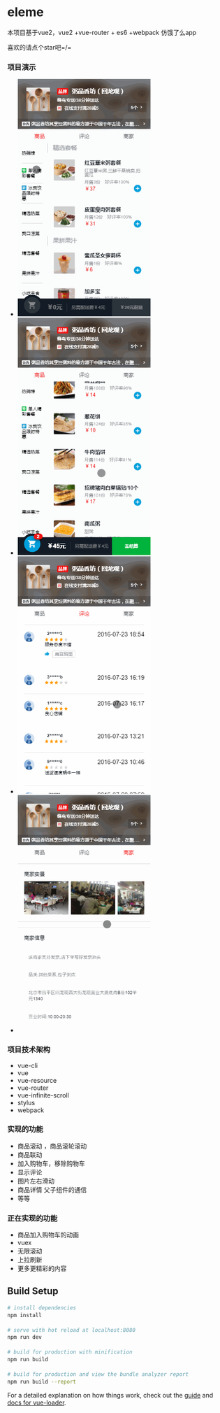 # eleme

本项目基于vue2，vue2 +vue-router + es6 +webpack 仿饿了么app   
  
喜欢的请点个star吧=/=  

### 项目演示  

*  ![image](https://github.com/childmoon/Eleme/blob/master/GifPic/lol3.gif)  
*  ![image](https://github.com/childmoon/Eleme/blob/master/GifPic/lol4.gif)  
*  ![image](https://github.com/childmoon/Eleme/blob/master/GifPic/lol5.gif)  
*  ![image](https://github.com/childmoon/Eleme/blob/master/GifPic/lol6.gif)  

### 项目技术架构
* vue-cli
* vue
* vue-resource
* vue-router
* vue-infinite-scroll
* stylus
* webpack

###  实现的功能
* 商品滚动 ，商品滚轮滚动
* 商品联动
* 加入购物车，移除购物车
* 显示评论
* 图片左右滑动
* 商品详情 父子组件的通信
* 等等

###  正在实现的功能
* 商品加入购物车的动画
* vuex
* 无限滚动
* 上拉刷新
* 更多更精彩的内容

## Build Setup

``` bash
# install dependencies
npm install

# serve with hot reload at localhost:8080
npm run dev

# build for production with minification
npm run build

# build for production and view the bundle analyzer report
npm run build --report
```

For a detailed explanation on how things work, check out the [guide](http://vuejs-templates.github.io/webpack/) and [docs for vue-loader](http://vuejs.github.io/vue-loader).
